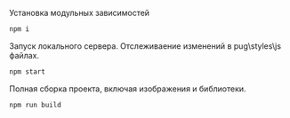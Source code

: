 Установка модульных зависимостей
```bash
npm i
```

Запуск локального сервера. Отслеживаение изменений в pug\styles\js файлах.
```bash
npm start
```

Полная сборка проекта, включая изображения и библиотеки.
```bash
npm run build
```
